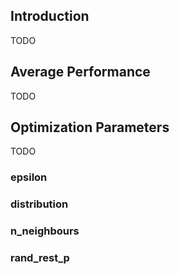 ## Introduction

TODO

## Average Performance

TODO

## Optimization Parameters

TODO

### epsilon

### distribution

### n_neighbours

### rand_rest_p
